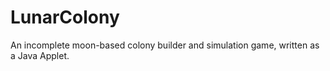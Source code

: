 # LunarColony

An incomplete moon-based colony builder and simulation game, written as a Java Applet.
